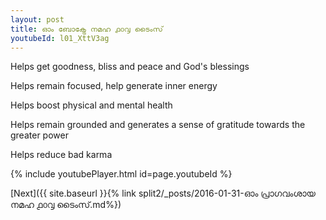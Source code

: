 ```yaml
---
layout: post
title: ഓം ബോക്ട്രേ നമഹ ൧൦൮ ടൈംസ്
youtubeId: l01_XttV3ag
---
```

 
 
Helps get goodness, bliss and peace and God's blessings
 
Helps remain focused, help generate inner energy 
 
Helps boost physical and mental health 
 
Helps remain grounded and generates a sense of gratitude towards the greater power 
 
Helps reduce bad karma
 
 
 
 


{% include youtubePlayer.html id=page.youtubeId %}
 
[Next]({{ site.baseurl }}{% link  split2/_posts/2016-01-31-ഓം പ്രാഗവംശായ നമഹ ൧൦൮ ടൈംസ്.md%})
 
